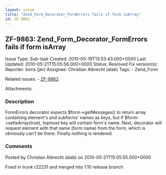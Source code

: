 ```yaml
---
layout: issue
title: "Zend_Form_Decorator_FormErrors fails if form isArray"
id: ZF-9863
---
```


ZF-9863: Zend\_Form\_Decorator\_FormErrors fails if form isArray
----------------------------------------------------------------

 Issue Type: Sub-task Created: 2010-05-19T13:53:43.000+0000 Last Updated: 2010-05-21T15:05:56.000+0000 Status: Resolved Fix version(s): 
 Reporter:  boris (jer)  Assignee:  Christian Albrecht (alab)  Tags: - Zend\_Form
 
 Related issues: - [ZF-9862](/issues/browse/ZF-9862)
 
 Attachments: 
### Description

FormErrors decorator expects $form->getMessages() to return array containing element's and subforms' names as keys, but if $form->setIsArray(true), topmost key will contain form's name. Next, decorator will request element with that name (form name) from the form, which is obviously can't be there. Finally nothing is rendered.

 

 

### Comments

Posted by Christian Albrecht (alab) on 2010-05-21T15:05:55.000+0000

Fixed in trunk r22231 and merged into 1.10 release branch

 

 